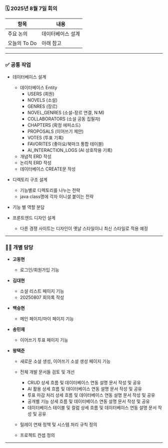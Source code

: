 ### 🗓️ 2025년 8월 7일 회의

| 항목            | 내용                                       |
|-----------------|--------------------------------------------|
| 주요 논의       | 데이터베이스 설계 |
| 오늘의 To Do    | 아래 참고                                 |

---

### ✅ 공통 작업

- 데이터베이스 설계
  - 데이터베이스 Entity
      - USERS (회원)
      - NOVELS (소설)
      - GENRES (장르)
      - NOVEL_GENRES (소설-장르 연결, N:M)
      - COLLABORATORS (소설 공동 집필자)
      - CHAPTERS (확정 에피소드)
      - PROPOSALS (이어쓰기 제안)
      - VOTES (투표 기록)
      - FAVORITES (좋아요/북마크 통합 테이블)
      - AI_INTERACTION_LOGS (AI 상호작용 기록)
  - 개념적 ERD 작성
  - 논리적 ERD 작성
  - 데이터베이스 CREATE문 작성

- 디렉토리 구조 설계
  - 기능별로 디렉토리를 나누는 전략
  - java class명에 각자 이니셜 붙이는 전략

- 기능 별 역할 분담
- 프론트엔드 디자인 설계
  - 다른 경쟁 사이트는 디자인이 옛날 스타일이니 최신 스타일로 적용 예정


---

### 🧑‍💻 개별 담당
- **고동현**
  - 로그인/회원가입 기능

- **김대현**
  - 소설 리스트 페이지 기능
  - 20250807 회의록 작성

- **백승현**
  - 메인 페이지/마이 페이지 기능

- **송민재**
  - 이어쓰기 투표 페이지 기능

- **왕택준**
  - 새로운 소설 생성, 이어쓰기 소설 생성 페이지 기능
  - 전체 개발 문서들 검토 및 개선
    - CRUD 상세 흐름 및 데이터베이스 연동 설명 문서 작성 및 공유
    - AI 활용 상세 흐름 및 데이터베이스 연동 설명 문서 작성 및 공유
    - 투표 마감 처리 상세 흐름 및 데이터베이스 연동 설명 문서 작성 및 공유
    - 공개별 기능 상세 흐름 및 데이터베이스 연동 설명 문서 작성 및 공유
    - 데이터베이스 테이블 및 컬럼 상세 흐름 및 데이터베이스 연동 설명 문서 작성 및 공유
    
  - 릴레이 연재 정책 및 시스템 처리 규칙 정의
  - 프로젝트 컨셉 정의

---
